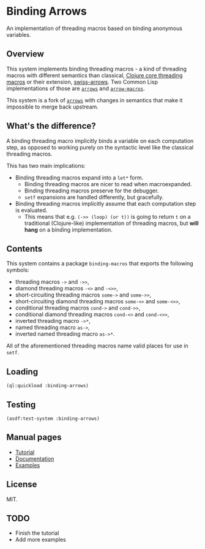 # Binding Arrows

An implementation of threading macros based on binding anonymous variables.

## Overview

This system implements binding threading macros - a kind of threading macros with different semantics than classical, [Clojure core threading macros](https://clojure.org/guides/threading_macros) or their extension, [swiss-arrows](https://github.com/rplevy/swiss-arrows). Two Common Lisp implementations of those are [`arrows`](https://github.com/Harleqin/arrows) and [`arrow-macros`](https://github.com/hipeta/arrow-macros).

This system is a fork of [`arrows`](https://github.com/Harleqin/arrows) with changes in semantics that make it impossible to merge back upstream.

## What's the difference?

A binding threading macro implicitly binds a variable on each computation step, as opposed to working purely on the syntactic level like the classical threading macros.

This has two main implications:

* Binding threading macros expand into a `let*` form.
  * Binding threading macros are nicer to read when macroexpanded.
  * Binding threading macros preserve for the debugger.
  * `setf` expansions are handled differently, but gracefully.
* Binding threading macros implicitly assume that each computation step is evaluated.
  * This means that e.g. `(->> (loop) (or t))` is going to return `t` on a traditional (Clojure-like) implementation of threading macros, but **will hang** on a binding implementation.

## Contents

This system contains a package `binding-macros` that exports the following symbols:

* threading macros `->` and `->>`,
* diamond threading macros `-<>` and `-<>>`,
* short-circuiting threading macros `some->` and `some->>`,
* short-circuiting diamond threading macros `some-<>` and `some-<>>`,
* conditional threading macros `cond->` and `cond->>`,
* conditional diamond threading macros `cond-<>` and `cond-<>>`,
* inverted threading macro `->*`,
* named threading macro `as->`,
* inverted named threading macro `as->*`.

All of the aforementioned threading macros name valid places for use in `setf`.

## Loading

`(ql:quickload :binding-arrows)`

## Testing

`(asdf:test-system :binding-arrows)`

## Manual pages

* [Tutorial](doc/TUTORIAL.md)
* [Documentation](doc/DOCUMENTATION.md)
* [Examples](doc/EXAMPLES.md)

## License

MIT.

## TODO

* Finish the tutorial
* Add more examples
